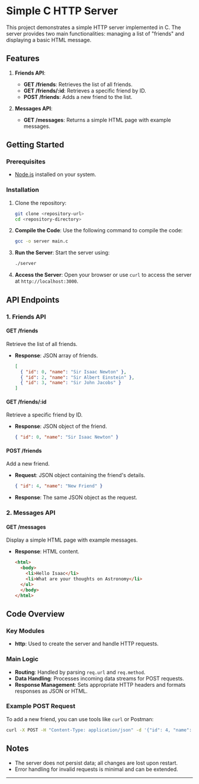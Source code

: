 # Simple C HTTP Server

This project demonstrates a simple HTTP server implemented in C. The server provides two main functionalities: managing a list of "friends" and displaying a basic HTML message.

## Features

1. **Friends API**:
   - **GET /friends**: Retrieves the list of all friends.
   - **GET /friends/:id**: Retrieves a specific friend by ID.
   - **POST /friends**: Adds a new friend to the list.

2. **Messages API**:
   - **GET /messages**: Returns a simple HTML page with example messages.

## Getting Started

### Prerequisites
- [Node.js](https://nodejs.org/) installed on your system.

### Installation
1. Clone the repository:
   ```bash
   git clone <repository-url>
   cd <repository-directory>
   ```

2. **Compile the Code**:
   Use the following command to compile the code:
   ```bash
   gcc -o server main.c
   ```

2. **Run the Server**:
   Start the server using:
   ```bash
   ./server
   ```

3. **Access the Server**:
   Open your browser or use `curl` to access the server at `http://localhost:3000`.

## API Endpoints

### 1. Friends API

#### **GET /friends**
Retrieve the list of all friends.
- **Response**: JSON array of friends.
  ```json
  [
    { "id": 0, "name": "Sir Isaac Newton" },
    { "id": 2, "name": "Sir Albert Einstein" },
    { "id": 3, "name": "Sir John Jacobs" }
  ]
  ```

#### **GET /friends/:id**
Retrieve a specific friend by ID.
- **Response**: JSON object of the friend.
  ```json
  { "id": 0, "name": "Sir Isaac Newton" }
  ```

#### **POST /friends**
Add a new friend.
- **Request**: JSON object containing the friend's details.
  ```json
  { "id": 4, "name": "New Friend" }
  ```
- **Response**: The same JSON object as the request.

### 2. Messages API

#### **GET /messages**
Display a simple HTML page with example messages.
- **Response**: HTML content.
  ```html
  <html>
    <body>
      <li>Hello Isaac</li>
      <li>What are your thoughts on Astronomy</li>
    </ul>
    </body>
  </html>
  ```

## Code Overview

### Key Modules
- **http**: Used to create the server and handle HTTP requests.

### Main Logic
- **Routing**: Handled by parsing `req.url` and `req.method`.
- **Data Handling**: Processes incoming data streams for POST requests.
- **Response Management**: Sets appropriate HTTP headers and formats responses as JSON or HTML.

### Example POST Request
To add a new friend, you can use tools like `curl` or Postman:
```bash
curl -X POST -H "Content-Type: application/json" -d '{"id": 4, "name": "New Friend"}' http://localhost:3000/friends
```

## Notes
- The server does not persist data; all changes are lost upon restart.
- Error handling for invalid requests is minimal and can be extended.


---

